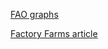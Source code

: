 [FAO graphs](http://kids.fao.org/glipha)

[Factory Farms article](http://library.cqpress.com/cqresearcher/document.php?id=cqresrre2007011200)
